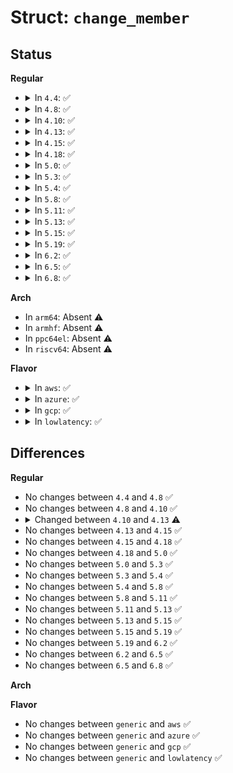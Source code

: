 # Struct: <code>change_member</code>

## Status
<b>Regular</b>
<ul>
<li>
<details>
<summary>In <code>4.4</code>: ✅</summary>

```c
struct change_member {
    struct e820entry *pbios;
    long long unsigned int addr;
};
```
</details>
</li>
<li>
<details>
<summary>In <code>4.8</code>: ✅</summary>

```c
struct change_member {
    struct e820entry *pbios;
    long long unsigned int addr;
};
```
</details>
</li>
<li>
<details>
<summary>In <code>4.10</code>: ✅</summary>

```c
struct change_member {
    struct e820entry *pbios;
    long long unsigned int addr;
};
```
</details>
</li>
<li>
<details>
<summary>In <code>4.13</code>: ✅</summary>

```c
struct change_member {
    struct e820_entry *entry;
    long long unsigned int addr;
};
```
</details>
</li>
<li>
<details>
<summary>In <code>4.15</code>: ✅</summary>

```c
struct change_member {
    struct e820_entry *entry;
    long long unsigned int addr;
};
```
</details>
</li>
<li>
<details>
<summary>In <code>4.18</code>: ✅</summary>

```c
struct change_member {
    struct e820_entry *entry;
    long long unsigned int addr;
};
```
</details>
</li>
<li>
<details>
<summary>In <code>5.0</code>: ✅</summary>

```c
struct change_member {
    struct e820_entry *entry;
    long long unsigned int addr;
};
```
</details>
</li>
<li>
<details>
<summary>In <code>5.3</code>: ✅</summary>

```c
struct change_member {
    struct e820_entry *entry;
    long long unsigned int addr;
};
```
</details>
</li>
<li>
<details>
<summary>In <code>5.4</code>: ✅</summary>

```c
struct change_member {
    struct e820_entry *entry;
    long long unsigned int addr;
};
```
</details>
</li>
<li>
<details>
<summary>In <code>5.8</code>: ✅</summary>

```c
struct change_member {
    struct e820_entry *entry;
    long long unsigned int addr;
};
```
</details>
</li>
<li>
<details>
<summary>In <code>5.11</code>: ✅</summary>

```c
struct change_member {
    struct e820_entry *entry;
    long long unsigned int addr;
};
```
</details>
</li>
<li>
<details>
<summary>In <code>5.13</code>: ✅</summary>

```c
struct change_member {
    struct e820_entry *entry;
    long long unsigned int addr;
};
```
</details>
</li>
<li>
<details>
<summary>In <code>5.15</code>: ✅</summary>

```c
struct change_member {
    struct e820_entry *entry;
    long long unsigned int addr;
};
```
</details>
</li>
<li>
<details>
<summary>In <code>5.19</code>: ✅</summary>

```c
struct change_member {
    struct e820_entry *entry;
    long long unsigned int addr;
};
```
</details>
</li>
<li>
<details>
<summary>In <code>6.2</code>: ✅</summary>

```c
struct change_member {
    struct e820_entry *entry;
    long long unsigned int addr;
};
```
</details>
</li>
<li>
<details>
<summary>In <code>6.5</code>: ✅</summary>

```c
struct change_member {
    struct e820_entry *entry;
    long long unsigned int addr;
};
```
</details>
</li>
<li>
<details>
<summary>In <code>6.8</code>: ✅</summary>

```c
struct change_member {
    struct e820_entry *entry;
    long long unsigned int addr;
};
```
</details>
</li>
</ul>
<b>Arch</b>
<ul>
<li>
In <code>arm64</code>: Absent ⚠️
</li>
<li>
In <code>armhf</code>: Absent ⚠️
</li>
<li>
In <code>ppc64el</code>: Absent ⚠️
</li>
<li>
In <code>riscv64</code>: Absent ⚠️
</li>
</ul>
<b>Flavor</b>
<ul>
<li>
<details>
<summary>In <code>aws</code>: ✅</summary>

```c
struct change_member {
    struct e820_entry *entry;
    long long unsigned int addr;
};
```
</details>
</li>
<li>
<details>
<summary>In <code>azure</code>: ✅</summary>

```c
struct change_member {
    struct e820_entry *entry;
    long long unsigned int addr;
};
```
</details>
</li>
<li>
<details>
<summary>In <code>gcp</code>: ✅</summary>

```c
struct change_member {
    struct e820_entry *entry;
    long long unsigned int addr;
};
```
</details>
</li>
<li>
<details>
<summary>In <code>lowlatency</code>: ✅</summary>

```c
struct change_member {
    struct e820_entry *entry;
    long long unsigned int addr;
};
```
</details>
</li>
</ul>

## Differences
<b>Regular</b>
<ul>
<li>
No changes between <code>4.4</code> and <code>4.8</code> ✅
</li>
<li>
No changes between <code>4.8</code> and <code>4.10</code> ✅
</li>
<li>
<details>
<summary>Changed between <code>4.10</code> and <code>4.13</code> ⚠️</summary>
<ul>
<li>
<b>Field added. </b>
<code>struct e820_entry *entry</code>
</li>
<li>
<b>Field removed. </b>
<code>struct e820entry *pbios</code>
</li>
</ul>
</details>
</li>
<li>
No changes between <code>4.13</code> and <code>4.15</code> ✅
</li>
<li>
No changes between <code>4.15</code> and <code>4.18</code> ✅
</li>
<li>
No changes between <code>4.18</code> and <code>5.0</code> ✅
</li>
<li>
No changes between <code>5.0</code> and <code>5.3</code> ✅
</li>
<li>
No changes between <code>5.3</code> and <code>5.4</code> ✅
</li>
<li>
No changes between <code>5.4</code> and <code>5.8</code> ✅
</li>
<li>
No changes between <code>5.8</code> and <code>5.11</code> ✅
</li>
<li>
No changes between <code>5.11</code> and <code>5.13</code> ✅
</li>
<li>
No changes between <code>5.13</code> and <code>5.15</code> ✅
</li>
<li>
No changes between <code>5.15</code> and <code>5.19</code> ✅
</li>
<li>
No changes between <code>5.19</code> and <code>6.2</code> ✅
</li>
<li>
No changes between <code>6.2</code> and <code>6.5</code> ✅
</li>
<li>
No changes between <code>6.5</code> and <code>6.8</code> ✅
</li>
</ul>
<b>Arch</b>
<ul>
</ul>
<b>Flavor</b>
<ul>
<li>
No changes between <code>generic</code> and <code>aws</code> ✅
</li>
<li>
No changes between <code>generic</code> and <code>azure</code> ✅
</li>
<li>
No changes between <code>generic</code> and <code>gcp</code> ✅
</li>
<li>
No changes between <code>generic</code> and <code>lowlatency</code> ✅
</li>
</ul>
